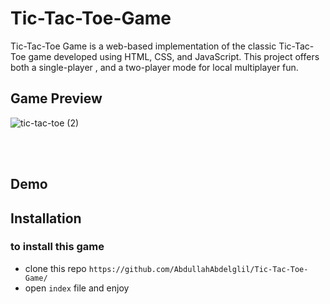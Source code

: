 # Tic-Tac-Toe-Game
Tic-Tac-Toe Game is a web-based implementation of the classic Tic-Tac-Toe game developed using HTML, CSS, and JavaScript. This project offers both a single-player , and a two-player mode for local multiplayer fun.

## Game Preview
![tic-tac-toe (2)](https://github.com/AbdullahAbdelglil/Tic-Tac-Toe-Game/assets/118194521/af130861-6582-4e87-983b-afbffa73dcc2)

<br><br>

## Demo

## Installation

### to install this game 
- clone this repo `https://github.com/AbdullahAbdelglil/Tic-Tac-Toe-Game/`
- open `index` file and enjoy 
